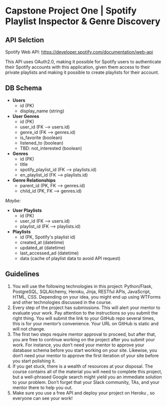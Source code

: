 # Capstone Project One | Spotify Playlist Inspector & Genre Discovery

## API Selction
Spotify Web API: https://developer.spotify.com/documentation/web-api

This API uses OAuth2.0, making it possible for Spotify users to authenticate their Spotify accounts with this application, given them access to their private playlists and making it possible to create playlists for their account. 

## DB Schema
* **Users**
   * id (PK)
   * display_name (string)
* **User Genres**
   * id (PK)
   * user_id (FK --> users.id)
   * genre_id (FK --> genres.id)
   * is_favorite (boolean)
   * listened_to (boolean)
   * TBD: not_interested (boolean)
* **Genres**
  * id (PK)
  * title
  * spotify_playlist_id (FK --> playlists.id)
  * en_playlist_id (FK --> playlists.id)
* **Genre Relationships**
  * parent_id (PK, FK --> genres.id)
  * child_id (PK, FK --> genres.id)
 
_Maybe:_
* **User Playlists**
   * id (PK)
   * user_id (FK --> users.id)
   * playlist_id (FK --> playlists.id)
* **Playlists**
   * id (PK, Spotify's playlist id)
   * created_at (datetime)
   * updated_at (datetime)
   * last_accessed_ad (datetime)
   * data (cache of playlist data to avoid API request)
     


## Guidelines

1. You will use the following technologies in this project: Python/Flask, PostgreSQL, SQLAlchemy, Heroku, Jinja, RESTful APIs, JavaScript, HTML, CSS. Depending on your idea, you might end up using WTForms and other technologies discussed in the course.
2. Every step of the project has submissions. This will alert your mentor to evaluate your work. Pay attention to the instructions so you submit the right thing. You will submit the link to your GitHub repo several times, this is for your mentor’s convenience. Your URL on GitHub is static and will not change.
3. The first two steps require mentor approval to proceed, but after that, you are free to continue working on the project after you submit your work. For instance, you don’t need your mentor to approve your database schema before you start working on your site. Likewise, you don’t need your mentor to approve the first iteration of your site before you start polishing it.
4. If you get stuck, there is a wealth of resources at your disposal. The course contains all of the material you will need to complete this project, but a well-phrased Google search might yield you an immediate solution to your problem. Don’t forget that your Slack community, TAs, and your mentor there to help you out.
5. Make sure you use a free API and deploy your project on Heroku , so everyone can see your work!
